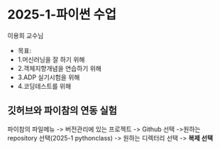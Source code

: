 # 2025-1-파이썬 수업
이용희 교수님
- 목표:
- 1.머신러닝을 잘 하기 위해
- 2.객체지향개념을 연습하기 위해
- 3.ADP 실기시험을 위해
- 4.코딩테스트를 위해

## 깃허브와 파이참의 연동 실험
파이참의 파일메뉴 -> 버전관리에 있는 프로젝트 -> Github 선택
->원하는 repository 선택(2025-1 pythonclass) -> 원하는 디렉터리 선택
-> **복제 선택**
